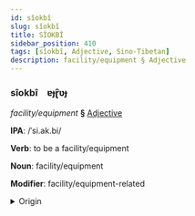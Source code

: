 ```yaml
---
id: sîokbî
slug: sîokbî
title: SÎOKBÎ
sidebar_position: 410
tags: [sîokbî, Adjective, Sino-Tibetan]
description: facility/equipment § Adjective
---
```


### sîokbî&emsp;<span kind="abugida">ɐɟɽ̑ʋɟ</span>

*facility/equipment* **§** [Adjective](../../tags/Adjective)

**IPA**: /ˈsi.ak.bi/

**Verb**: to be a facility/equipment

**Noun**: facility/equipment

**Modifier**: facility/equipment-related

<details>
    <summary>Origin</summary>
    Min, Southern 設備 siag4 bi6 /siak˧˨.bi˧˥/<br/>
    <em>Sino-Tibetan Language Family</em>
</details>
